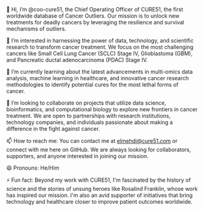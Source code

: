 👋 Hi, I’m @coo-cure51, the Chief Operating Officer of CURE51, the first worldwide database of Cancer Outliers. Our mission is to unlock new treatments for deadly cancers by leveraging the resilience and survival mechanisms of outliers.

👀 I’m interested in harnessing the power of data, technology, and scientific research to transform cancer treatment. We focus on the most challenging cancers like Small Cell Lung Cancer (SCLC) Stage IV, Glioblastoma (GBM), and Pancreatic ductal adenocarcinoma (PDAC) Stage IV.

🌱 I’m currently learning about the latest advancements in multi-omics data analysis, machine learning in healthcare, and innovative cancer research methodologies to identify potential cures for the most lethal forms of cancer.

💞️ I’m looking to collaborate on projects that utilize data science, bioinformatics, and computational biology to explore new frontiers in cancer treatment. We are open to partnerships with research institutions, technology companies, and individuals passionate about making a difference in the fight against cancer.

📫 How to reach me: You can contact me at elmehdi@cure51.com or connect with me here on GitHub. We are always looking for collaborators, supporters, and anyone interested in joining our mission.

😄 Pronouns: He/Him

⚡ Fun fact: Beyond my work with CURE51, I'm fascinated by the history of science and the stories of unsung heroes like Rosalind Franklin, whose work has inspired our mission. I'm also an avid supporter of initiatives that bring technology and healthcare closer to improve patient outcomes worldwide.

<!---
coo-cure51/coo-cure51 is a ✨ special ✨ repository because its `README.md` (this file) appears on your GitHub profile.
You can click the Preview link to take a look at your changes.
--->
